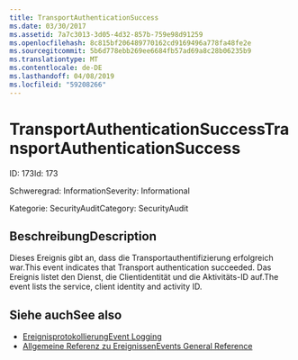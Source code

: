 ```yaml
---
title: TransportAuthenticationSuccess
ms.date: 03/30/2017
ms.assetid: 7a7c3013-3d05-4d32-857b-759e98d91259
ms.openlocfilehash: 8c815bf206489770162cd9169496a778fa48fe2e
ms.sourcegitcommit: 5b6d778ebb269ee6684fb57ad69a8c28b06235b9
ms.translationtype: MT
ms.contentlocale: de-DE
ms.lasthandoff: 04/08/2019
ms.locfileid: "59208266"
---
```

# <a name="transportauthenticationsuccess"></a><span data-ttu-id="35aba-102">TransportAuthenticationSuccess</span><span class="sxs-lookup"><span data-stu-id="35aba-102">TransportAuthenticationSuccess</span></span>
<span data-ttu-id="35aba-103">ID: 173</span><span class="sxs-lookup"><span data-stu-id="35aba-103">Id: 173</span></span>  
  
 <span data-ttu-id="35aba-104">Schweregrad: Information</span><span class="sxs-lookup"><span data-stu-id="35aba-104">Severity: Informational</span></span>  
  
 <span data-ttu-id="35aba-105">Kategorie: SecurityAudit</span><span class="sxs-lookup"><span data-stu-id="35aba-105">Category: SecurityAudit</span></span>  
  
## <a name="description"></a><span data-ttu-id="35aba-106">Beschreibung</span><span class="sxs-lookup"><span data-stu-id="35aba-106">Description</span></span>  
 <span data-ttu-id="35aba-107">Dieses Ereignis gibt an, dass die Transportauthentifizierung erfolgreich war.</span><span class="sxs-lookup"><span data-stu-id="35aba-107">This event indicates that Transport authentication succeeded.</span></span> <span data-ttu-id="35aba-108">Das Ereignis listet den Dienst, die Clientidentität und die Aktivitäts-ID auf.</span><span class="sxs-lookup"><span data-stu-id="35aba-108">The event lists the service, client identity and activity ID.</span></span>  
  
## <a name="see-also"></a><span data-ttu-id="35aba-109">Siehe auch</span><span class="sxs-lookup"><span data-stu-id="35aba-109">See also</span></span>

- [<span data-ttu-id="35aba-110">Ereignisprotokollierung</span><span class="sxs-lookup"><span data-stu-id="35aba-110">Event Logging</span></span>](../../../../../docs/framework/wcf/diagnostics/event-logging/index.md)
- [<span data-ttu-id="35aba-111">Allgemeine Referenz zu Ereignissen</span><span class="sxs-lookup"><span data-stu-id="35aba-111">Events General Reference</span></span>](../../../../../docs/framework/wcf/diagnostics/event-logging/events-general-reference.md)
